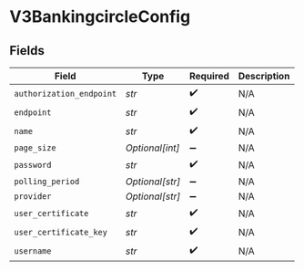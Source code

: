 # V3BankingcircleConfig


## Fields

| Field                    | Type                     | Required                 | Description              |
| ------------------------ | ------------------------ | ------------------------ | ------------------------ |
| `authorization_endpoint` | *str*                    | :heavy_check_mark:       | N/A                      |
| `endpoint`               | *str*                    | :heavy_check_mark:       | N/A                      |
| `name`                   | *str*                    | :heavy_check_mark:       | N/A                      |
| `page_size`              | *Optional[int]*          | :heavy_minus_sign:       | N/A                      |
| `password`               | *str*                    | :heavy_check_mark:       | N/A                      |
| `polling_period`         | *Optional[str]*          | :heavy_minus_sign:       | N/A                      |
| `provider`               | *Optional[str]*          | :heavy_minus_sign:       | N/A                      |
| `user_certificate`       | *str*                    | :heavy_check_mark:       | N/A                      |
| `user_certificate_key`   | *str*                    | :heavy_check_mark:       | N/A                      |
| `username`               | *str*                    | :heavy_check_mark:       | N/A                      |
